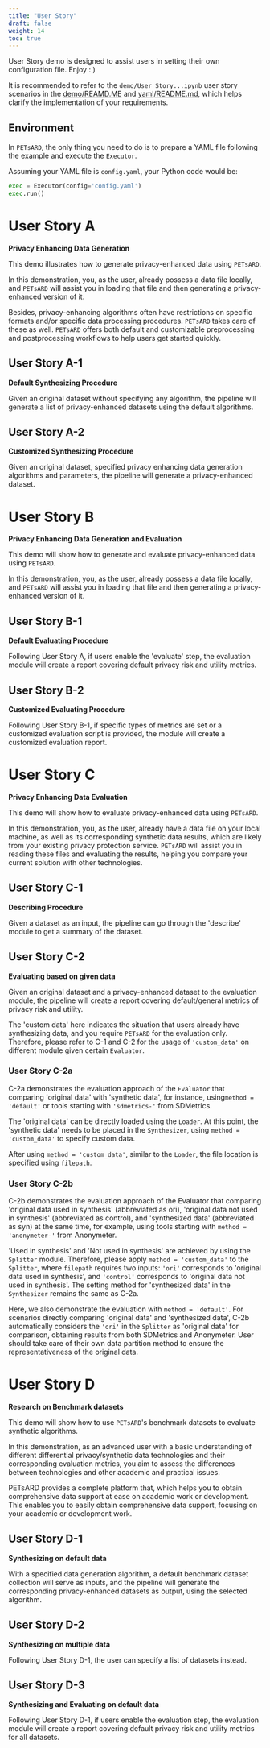 ```yaml
---
title: "User Story"
draft: false
weight: 14
toc: true
---
```


User Story demo is designed to assist users in setting their own configuration file. Enjoy : )

It is recommended to refer to the `demo/User Story...ipynb` user story scenarios in the [demo/REAMD.ME](https://github.com/nics-tw/PETsARD/tree/main/demo) and [yaml/README.md](https://github.com/nics-tw/PETsARD/tree/main/yaml), which helps clarify the implementation of your requirements.

## Environment

In `PETsARD`, the only thing you need to do is to prepare a YAML file following the example and execute the `Executor`.

Assuming your YAML file is `config.yaml`, your Python code would be:

```Python
exec = Executor(config='config.yaml')
exec.run()
```

# User Story A

**Privacy Enhancing Data Generation**

This demo illustrates how to generate privacy-enhanced data using `PETsARD`.

In this demonstration, you, as the user, already possess a data file locally, and `PETsARD` will assist you in loading that file and then generating a privacy-enhanced version of it.

Besides, privacy-enhancing algorithms often have restrictions on specific formats and/or specific data processing procedures. `PETsARD` takes care of these as well. `PETsARD` offers both default and customizable preprocessing and postprocessing workflows to help users get started quickly.

## User Story A-1

**Default Synthesizing Procedure**

Given an original dataset without specifying any algorithm, the pipeline will generate a list of privacy-enhanced datasets using the default algorithms.

## User Story A-2

**Customized Synthesizing Procedure**

Given an original dataset, specified privacy enhancing data generation algorithms and parameters, the pipeline will generate a privacy-enhanced dataset.

# User Story B

**Privacy Enhancing Data Generation and Evaluation**

This demo will show how to generate and evaluate privacy-enhanced data using `PETsARD`.

In this demonstration, you, as the user, already possess a data file locally, and `PETsARD` will assist you in loading that file and then generating a privacy-enhanced version of it.

## User Story B-1

**Default Evaluating Procedure**

Following User Story A, if users enable the 'evaluate' step, the evaluation module will create a report covering default privacy risk and utility metrics.

## User Story B-2

**Customized Evaluating Procedure**

Following User Story B-1, if specific types of metrics are set or a customized evaluation script is provided, the module will create a customized evaluation report.

# User Story C

**Privacy Enhancing Data Evaluation**

This demo will show how to evaluate privacy-enhanced data using `PETsARD`.

In this demonstration, you, as the user, already have a data file on your local machine, as well as its corresponding synthetic data results, which are likely from your existing privacy protection service. `PETsARD` will assist you in reading these files and evaluating the results, helping you compare your current solution with other technologies.

## User Story C-1

**Describing Procedure**

Given a dataset as an input, the pipeline can go through the 'describe' module to get a summary of the dataset.

## User Story C-2

**Evaluating based on given data**

Given an original dataset and a privacy-enhanced dataset to the evaluation module, the pipeline will create a report covering default/general metrics of privacy risk and utility.

The 'custom data' here indicates the situation that users already have synthesizing data, and you require `PETsARD` for the evaluation only. Therefore, please refer to C-1 and C-2 for the usage of `'custom_data'` on different module given certain `Evaluator`.

### User Story C-2a

C-2a demonstrates the evaluation approach of the `Evaluator` that comparing 'original data' with 'synthetic data', for instance, using`method = 'default'` or tools starting with `'sdmetrics-'` from SDMetrics.

The 'original data' can be directly loaded using the `Loader`. At this point, the 'synthetic data' needs to be placed in the `Synthesizer`, using `method = 'custom_data'` to specify custom data.

After using `method = 'custom_data'`, similar to the `Loader`, the file location is specified using `filepath`.

### User Story C-2b

C-2b demonstrates the evaluation approach of the Evaluator that comparing 'original data used in synthesis' (abbreviated as ori), 'original data not used in synthesis' (abbreviated as control), and 'synthesized data' (abbreviated as syn) at the same time, for example, using tools starting with `method = 'anonymeter-'` from Anonymeter.

'Used in synthesis' and 'Not used in synthesis' are achieved by using the `Splitter` module. Therefore, please apply `method = 'custom_data'` to the `Splitter`, where `filepath` requires two inputs: `'ori'` corresponds to 'original data used in synthesis', and `'control'` corresponds to 'original data not used in synthesis'. The setting method for 'synthesized data' in the `Synthesizer` remains the same as C-2a.

Here, we also demonstrate the evaluation with `method = 'default'`. For scenarios directly comparing 'original data' and 'synthesized data', C-2b automatically considers the `'ori'` in the `Splitter` as 'original data' for comparison, obtaining results from both SDMetrics and Anonymeter. User should take care of their own data partition method to ensure the representativeness of the original data.

# User Story D

**Research on Benchmark datasets**

This demo will show how to use `PETsARD`'s benchmark datasets to evaluate synthetic algorithms.

In this demonstration, as an advanced user with a basic understanding of different differential privacy/synthetic data technologies and their corresponding evaluation metrics, you aim to assess the differences between technologies and other academic and practical issues.

PETsARD provides a complete platform that, which helps you to obtain comprehensive data support at ease on academic work or development. This enables you to easily obtain comprehensive data support, focusing on your academic or development work.

## User Story D-1

**Synthesizing on default data**

With a specified data generation algorithm, a default benchmark dataset collection will serve as inputs, and the pipeline will generate the corresponding privacy-enhanced datasets as output, using the selected algorithm.

## User Story D-2

**Synthesizing on multiple data**

Following User Story D-1, the user can specify a list of datasets instead.

## User Story D-3

**Synthesizing and Evaluating on default data**

Following User Story D-1, if users enable the evaluation step, the evaluation module will create a report covering default privacy risk and utility metrics for all datasets.
